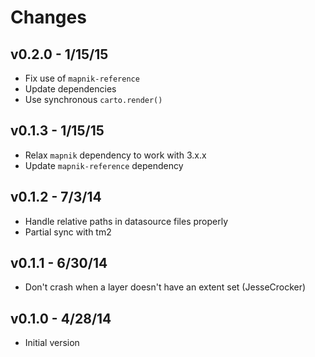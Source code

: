 # Changes

## v0.2.0 - 1/15/15

* Fix use of `mapnik-reference`
* Update dependencies
* Use synchronous `carto.render()`

## v0.1.3 - 1/15/15

* Relax `mapnik` dependency to work with 3.x.x
* Update `mapnik-reference` dependency

## v0.1.2 - 7/3/14

* Handle relative paths in datasource files properly
* Partial sync with tm2

## v0.1.1 - 6/30/14

* Don't crash when a layer doesn't have an extent set (JesseCrocker)

## v0.1.0 - 4/28/14

* Initial version
